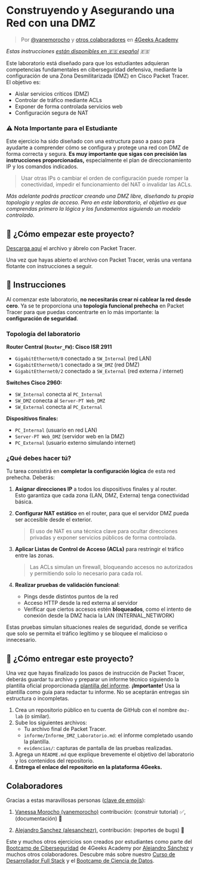 <!-- hide -->
# Construyendo y Asegurando una Red con una DMZ

> Por [@vanemorocho](https://github.com/vanemorocho) y [otros colaboradores](https://github.com/breatheco-de/commands-for-remote-hacking/graphs/contributors) en [4Geeks Academy](https://4geeksacademy.co/)

*Estas instrucciones [están disponibles en 🇪🇸 español](https://github.com/4GeeksAcademy/installing-windows-on-virtual-machine/blob/main/README.es.md) :es:*
<!-- endhide -->

Este laboratorio está diseñado para que los estudiantes adquieran competencias fundamentales en ciberseguridad defensiva, mediante la configuración de una Zona Desmilitarizada (DMZ) en Cisco Packet Tracer. El objetivo es:

- Aislar servicios críticos (DMZ)
- Controlar de tráfico mediante ACLs
- Exponer de forma controlada servicios web
- Configuración segura de NAT


### ⚠️ Nota Importante para el Estudiante
Este ejercicio ha sido diseñado con una estructura paso a paso para ayudarte a comprender cómo se configura y protege una red con DMZ de forma correcta y segura. **Es muy importante que sigas con precisión las instrucciones proporcionadas,** especialmente el plan de direccionamiento IP y los comandos indicados.

   > Usar otras IPs o cambiar el orden de configuración puede romper la conectividad, impedir el funcionamiento del NAT o invalidar las ACLs.

*Más adelante podrás practicar creando una DMZ libre, diseñando tu propia topología y reglas de acceso. Pero en este laboratorio, el objetivo es que comprendas primero la lógica y los fundamentos siguiendo un modelo controlado.*

## 🌱 ¿Cómo empezar este proyecto?

[Descarga aquí](https://github.com/breatheco-de/Building-and-Securing-a-Network-with-a-DMZ/raw/main/assets/DMZ_PROJECT.pka) el archivo y ábrelo con Packet Tracer.

Una vez que hayas abierto el archivo con Packet Tracer, verás una ventana flotante con instrucciones a seguir.

## 📝 Instrucciones

Al comenzar este laboratorio, **no necesitarás crear ni cablear la red desde cero**. Ya se te proporciona una **topología funcional prehecha** en Packet Tracer para que puedas concentrarte en lo más importante: la **configuración de seguridad**.


### Topología del laboratorio

**Router Central (`Router_FW`): Cisco ISR 2911**

- `GigabitEthernet0/0` conectado a `SW_Internal` (red LAN)  
- `GigabitEthernet0/1` conectado a `SW_DMZ` (red DMZ)  
- `GigabitEthernet0/2` conectado a `SW_External` (red externa / internet)  

**Switches Cisco 2960:**

- `SW_Internal` conecta al `PC_Internal`  
- `SW_DMZ` conecta al `Server-PT Web_DMZ`  
- `SW_External` conecta al `PC_External`  

**Dispositivos finales:**

- `PC_Internal` (usuario en red LAN)  
- `Server-PT Web_DMZ` (servidor web en la DMZ)  
- `PC_External` (usuario externo simulando internet)  

### ¿Qué debes hacer tú?

Tu tarea consistirá en **completar la configuración lógica** de esta red prehecha. Deberás:

1. **Asignar direcciones IP** a todos los dispositivos finales y al router.  
   Esto garantiza que cada zona (LAN, DMZ, Externa) tenga conectividad básica.

2. **Configurar NAT estático** en el router, para que el servidor DMZ pueda ser accesible desde el exterior.  
   > El uso de NAT es una técnica clave para ocultar direcciones privadas y exponer servicios públicos de forma controlada.

3. **Aplicar Listas de Control de Acceso (ACLs)** para restringir el tráfico entre las zonas.  
   > Las ACLs simulan un firewall, bloqueando accesos no autorizados y permitiendo solo lo necesario para cada rol.

4. **Realizar pruebas de validación funcional**:
   - Pings desde distintos puntos de la red
   - Acceso HTTP desde la red externa al servidor
   - Verificar que ciertos accesos estén **bloqueados**, como el intento de conexión desde la DMZ hacia la LAN (INTERNAL_NETWORK)

Estas pruebas simulan situaciones reales de seguridad, donde se verifica que solo se permita el tráfico legítimo y se bloquee el malicioso o innecesario.


## 🚛 ¿Cómo entregar este proyecto?

Una vez que hayas finalizado los pasos de instrucción de Packet Tracer, deberás guardar tu archivo y preparar un informe técnico siguiendo la plantilla oficial proporcionada [plantilla del informe](https://github.com/breatheco-de/Building-and-Securing-a-Network-with-a-DMZ/raw/main/assets/report_DMZ.es.md). **¡Importante!** Usa la plantilla como guía para redactar tu informe. No se aceptarán entregas sin estructura o incompletas.

1. Crea un repositorio público en tu cuenta de GitHub con el nombre `dmz-lab` (o similar).
2. Sube los siguientes archivos:
   - Tu archivo final de Packet Tracer.
   - `informe/Informe_DMZ_Laboratorio.md`: el informe completado usando la plantilla.
   - `evidencias/`: capturas de pantalla de las pruebas realizadas.
3. Agrega un `README.md` que explique brevemente el objetivo del laboratorio y los contenidos del repositorio.
4. **Entrega el enlace del repositorio en la plataforma 4Geeks.**


<!-- hide -->
## Colaboradores

Gracias a estas maravillosas personas ([clave de emojis](https://github.com/kentcdodds/all-contributors#emoji-key)):

1. [Vanessa Morocho (vanemorocho)](https://github.com/vanemorocho) contribución: (construir tutorial) ✅, (documentación) 📖
  
2. [Alejandro Sanchez (alesanchezr)](https://github.com/alesanchezr), contribución: (reportes de bugs) 🐛

Este y muchos otros ejercicios son creados por estudiantes como parte del [Bootcamp de Ciberseguridad](https://4geeksacademy.com/us/coding-bootcamps/cybersecurity) de 4Geeks Academy por [Alejandro Sánchez](https://twitter.com/alesanchezr) y muchos otros colaboradores. Descubre más sobre nuestro [Curso de Desarrollador Full Stack](https://4geeksacademy.com/us/coding-bootcamps/part-time-full-stack-developer) y el [Bootcamp de Ciencia de Datos](https://4geeksacademy.com/us/coding-bootcamps/datascience-machine-learning).

<!-- endhide -->

